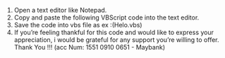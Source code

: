 1. Open a text editor like Notepad.
2. Copy and paste the following VBScript code into the text editor.
3. Save the code into vbs file as ex :(Helo.vbs)
4. If you’re feeling thankful for this code and would like to express your appreciation, i would be grateful for any support you’re willing to offer. Thank You !!!
(acc Num: 1551 0910 0651 - Maybank)
